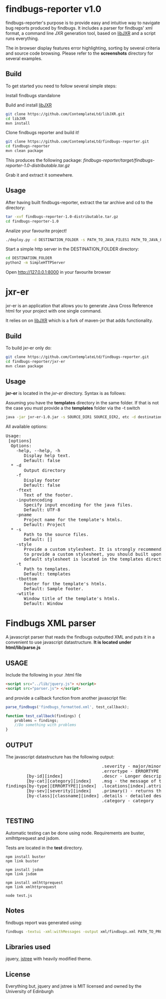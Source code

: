 findbugs-reporter v1.0
======================================== 

findbugs-reporter's purpose is to provide easy and intuitive way to navigate bug reports produced by
findbugs. It includes a parser for findbugs' xml format, a command line JXR generation tool, based on
[libJXR](https://github.com/ContemplateLtd/libJXR) and a script runs everything.

The in browser display features error highlighting, sorting by several criteria and source code browsing.
Please refer to the **screenshots** directory for several examples.

Build
--------

To get started you need to follow several simple steps:
  
  Install findbugs standalone
  
  Build and install [libJXR](https://github.com/ContemplateLtd/libJXR) 
```bash
git clone https://github.com/ContemplateLtd/libJXR.git
cd libJXR
mvn install
```
  
  Clone findbugs reporter and build it!
  
```bash
git clone https://github.com/ContemplateLtd/findbugs-reporter.git
cd findbugs-reporter
mvn clean package
```
This produces the following package: *findbugs-reporter/target/findbugs-reporter-1.0-distributable.tar.gz*

Grab it and extract it somewhere.

Usage
--------

After having built findbugs-reporter, extract the tar archive and cd to the directory:
```bash
tar -xvf findbugs-reporter-1.0-distributable.tar.gz
cd findbugs-reporter-1.0
```
  
  Analize your favourite project!
```bash
./deploy.py -d DESTINATION_FOLDER -s PATH_TO_JAVA_FILES1 PATH_TO_JAVA_FILES2, etc -c PATH_TO_CLASS_FILES1 PATH_TO_CLASS_FILES2, etc -p PROJECTNAME
```
  
  Start a simple http server in the DESTINATION_FOLDER directory:
```bash
cd DESTINATION_FOLDER
python2 -m SimpleHTTPServer
```
  Open http://127.0.0.1:8000 in your favourite browser

jxr-er
=======

jxr-er is an application that allows you to generate Java Cross Reference html for your project with
one single command.

It relies on on [libJXR](https://github.com/ContemplateLtd/libJXR) which is a fork of maven-jxr that adds functionality.

Build
------
To build jxr-er only do:

```bash
git clone https://github.com/ContemplateLtd/findbugs-reporter.git
cd findbugs-reporter/jxr-er
mvn clean package
```

Usage
--------
**jxr-er** is located in the *jxr-er* directory. Syntax is as follows:

Assuming you have the **templates** directory in the same folder. If that is not the case
you must provide a the **templates** folder via the -t switch

```bash
java -jar jxr-er-1.0.jar -s SOURCE_DIR1 SOURCE_DIR2, etc -d destination_dir
```
All available options:

<pre>
Usage: <main class> [options]
  Options:
    -help, --help, -h
       Display help text.
       Default: false
  * -d
       Output directory
    -f
       Display footer
       Default: false
    -ftext
       Text of the footer.
    -inputencoding
       Specify input encoding for the java files.
       Default: UTF-8
    -pname
       Project name for the template's htmls.
       Default: Project
  * -s
       Path to the source files.
       Default: []
    -style
       Provide a custom stylesheet. It is strongly recommended that if you want
       to provide a custom stylesheet, you should built upon the default one.The
       default stylesheet is located in the templates directory.
    -t
       Path to templates.
       Default: templates
    -tbottom
       Footer for the template's htmls.
       Default: Sample footer.
    -wtitle
       Window title of the template's htmls.
       Default: Window
</pre>
 
Findbugs XML parser
=====================

A javascript parser that reads the findbugs outputted XML and puts it in a convenient to use
javascript datastructure. **It is located under html/lib/parse.js**

USAGE
--------

Include the following in your .html file

```html
<script src="../lib/jquery.js"> </script>
<script src="parser.js"> </script>
```
and provide a callback function from another javascript file:

```javascript
parse_findbugs('findbugs_formatted.xml', test_callback);

function test_callback(findings) {
    problems = findings;
    //Do something with problems
}
```
OUTPUT
-------

The javascript datastructure has the following output:
<pre>
                                     .severity - major/minor
                                     .errortype - ERRORTYPE
        [by-id][index]               .descr - Longer description than the message
        [by-cat][category][index]    .msg - the message of the error  
findings[by-type][ERRORTYPE][index]  .locations[index].attribute -element of location array
        [by-sev][severity][index]    .primary() - returns the primary error location.
        [by-class][classname][index] .details - detailed description of the error type
                                     .category - category
                                   
</pre>

TESTING
---------
Automatic testing can be done using node. Requirements are buster, xmlhttprequest and jsdom.

Tests are located in the **test** directory.

```shellscript
npm install buster
npm link buster

npm install jsdom
npm link jsdom

npm install xmlhttprequest
npm link xmlhttprequest

node test.js
```
Notes
-----
findbugs report was generated using:
```bash
findbugs -textui -xml:withMessages -output xml/findbugs.xml PATH_TO_PROJECT_CLASS_FILES
```

Libraries used
---------------

jquery, [jstree](https://github.com/vakata/jstree) with heavily modified theme.

License
--------

Everything but, jquery and jstree is MIT licensed and owned by the University of Edinburgh